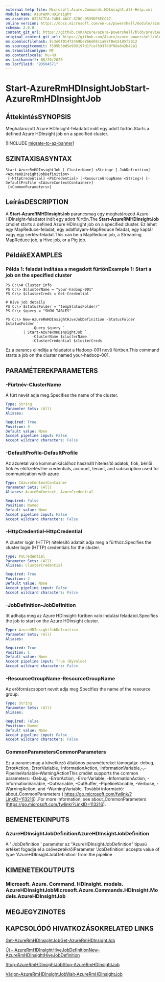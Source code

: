 ```yaml
---
external help file: Microsoft.Azure.Commands.HDInsight.dll-Help.xml
Module Name: AzureRM.HDInsight
ms.assetid: 0225C7CA-74B4-4ACC-870C-9539DF6ECC47
online version: https://docs.microsoft.com/en-us/powershell/module/azurerm.hdinsight/start-azurermhdinsightjob
schema: 2.0.0
content_git_url: https://github.com/Azure/azure-powershell/blob/preview/src/ResourceManager/HDInsight/Commands.HDInsight/help/Start-AzureRmHDInsightJob.md
original_content_git_url: https://github.com/Azure/azure-powershell/blob/preview/src/ResourceManager/HDInsight/Commands.HDInsight/help/Start-AzureRmHDInsightJob.md
ms.openlocfilehash: 8c3e0f01472469be856d69c1a87f8eb5185f2012
ms.sourcegitcommit: f599b50d5e980197d1fca769378df90a842b42a1
ms.translationtype: MT
ms.contentlocale: hu-HU
ms.lasthandoff: 08/20/2020
ms.locfileid: "93504571"
---
```

# <span data-ttu-id="0be5d-101">Start-AzureRmHDInsightJob</span><span class="sxs-lookup"><span data-stu-id="0be5d-101">Start-AzureRmHDInsightJob</span></span>

## <span data-ttu-id="0be5d-102">Áttekintés</span><span class="sxs-lookup"><span data-stu-id="0be5d-102">SYNOPSIS</span></span>
<span data-ttu-id="0be5d-103">Meghatározott Azure HDInsight-feladatot indít egy adott fürtön.</span><span class="sxs-lookup"><span data-stu-id="0be5d-103">Starts a defined Azure HDInsight job on a specified cluster.</span></span>

[!INCLUDE [migrate-to-az-banner](../../includes/migrate-to-az-banner.md)]

## <span data-ttu-id="0be5d-104">SZINTAXISA</span><span class="sxs-lookup"><span data-stu-id="0be5d-104">SYNTAX</span></span>

```
Start-AzureRmHDInsightJob [-ClusterName] <String> [-JobDefinition] <AzureHDInsightJobDefinition>
 [-HttpCredential] <PSCredential> [-ResourceGroupName <String>] [-DefaultProfile <IAzureContextContainer>]
 [<CommonParameters>]
```

## <span data-ttu-id="0be5d-105">Leírás</span><span class="sxs-lookup"><span data-stu-id="0be5d-105">DESCRIPTION</span></span>
<span data-ttu-id="0be5d-106">A **Start-AzureRMHDInsightJob** parancsmag egy meghatározott Azure HDInsight-feladatot indít egy adott fürtön.</span><span class="sxs-lookup"><span data-stu-id="0be5d-106">The **Start-AzureRMHDInsightJob** cmdlet starts a defined Azure HDInsight job on a specified cluster.</span></span>
<span data-ttu-id="0be5d-107">Ez lehet egy MapReduce-feladat, egy adatfolyam-MapReduce feladat, egy kaptár vagy egy sertés-feladat.</span><span class="sxs-lookup"><span data-stu-id="0be5d-107">This can be a MapReduce job, a Streaming MapReduce job, a Hive job, or a Pig job.</span></span>

## <span data-ttu-id="0be5d-108">Példák</span><span class="sxs-lookup"><span data-stu-id="0be5d-108">EXAMPLES</span></span>

### <span data-ttu-id="0be5d-109">Példa 1: feladat indítása a megadott fürtön</span><span class="sxs-lookup"><span data-stu-id="0be5d-109">Example 1: Start a job on the specified cluster</span></span>
```
PS C:\># Cluster info
PS C:\> $clusterName = "your-hadoop-001"
PS C:\> $clusterCreds = Get-Credential

# Hive job details
PS C:\> $statusFolder = "tempStatusFolder/"
PS C:\> $query = "SHOW TABLES"

PS C:\> New-AzureRmHDInsightHiveJobDefinition -StatusFolder $statusFolder `
            -Query $query `
        | Start-AzureRmHDInsightJob `
            -ClusterName $clusterName `
            -ClusterCredential $clusterCreds
```

<span data-ttu-id="0be5d-110">Ez a parancs elindítja a feladatot a Hadoop-001 nevű fürtben.</span><span class="sxs-lookup"><span data-stu-id="0be5d-110">This command starts a job on the cluster named your-hadoop-001.</span></span>

## <span data-ttu-id="0be5d-111">PARAMÉTEREK</span><span class="sxs-lookup"><span data-stu-id="0be5d-111">PARAMETERS</span></span>

### <span data-ttu-id="0be5d-112">-Fürtnév</span><span class="sxs-lookup"><span data-stu-id="0be5d-112">-ClusterName</span></span>
<span data-ttu-id="0be5d-113">A fürt nevét adja meg.</span><span class="sxs-lookup"><span data-stu-id="0be5d-113">Specifies the name of the cluster.</span></span>

```yaml
Type: String
Parameter Sets: (All)
Aliases: 

Required: True
Position: 0
Default value: None
Accept pipeline input: False
Accept wildcard characters: False
```

### <span data-ttu-id="0be5d-114">-DefaultProfile</span><span class="sxs-lookup"><span data-stu-id="0be5d-114">-DefaultProfile</span></span>
<span data-ttu-id="0be5d-115">Az azuretal való kommunikációhoz használt hitelesítő adatok, fiók, bérlői fiók és előfizetés</span><span class="sxs-lookup"><span data-stu-id="0be5d-115">The credentials, account, tenant, and subscription used for communication with azure</span></span>

```yaml
Type: IAzureContextContainer
Parameter Sets: (All)
Aliases: AzureRmContext, AzureCredential

Required: False
Position: Named
Default value: None
Accept pipeline input: False
Accept wildcard characters: False
```

### <span data-ttu-id="0be5d-116">-HttpCredential</span><span class="sxs-lookup"><span data-stu-id="0be5d-116">-HttpCredential</span></span>
<span data-ttu-id="0be5d-117">A cluster login (HTTP) hitelesítő adatait adja meg a fürthöz.</span><span class="sxs-lookup"><span data-stu-id="0be5d-117">Specifies the cluster login (HTTP) credentials for the cluster.</span></span>

```yaml
Type: PSCredential
Parameter Sets: (All)
Aliases: ClusterCredential

Required: True
Position: 2
Default value: None
Accept pipeline input: False
Accept wildcard characters: False
```

### <span data-ttu-id="0be5d-118">-JobDefinition</span><span class="sxs-lookup"><span data-stu-id="0be5d-118">-JobDefinition</span></span>
<span data-ttu-id="0be5d-119">Itt adhatja meg az Azure HDInsight-fürtben való indulási feladatot.</span><span class="sxs-lookup"><span data-stu-id="0be5d-119">Specifies the job to start on the Azure HDInsight cluster.</span></span>

```yaml
Type: AzureHDInsightJobDefinition
Parameter Sets: (All)
Aliases: 

Required: True
Position: 1
Default value: None
Accept pipeline input: True (ByValue)
Accept wildcard characters: False
```

### <span data-ttu-id="0be5d-120">-ResourceGroupName</span><span class="sxs-lookup"><span data-stu-id="0be5d-120">-ResourceGroupName</span></span>
<span data-ttu-id="0be5d-121">Az erőforráscsoport nevét adja meg.</span><span class="sxs-lookup"><span data-stu-id="0be5d-121">Specifies the name of the resource group.</span></span>

```yaml
Type: String
Parameter Sets: (All)
Aliases: 

Required: False
Position: Named
Default value: None
Accept pipeline input: False
Accept wildcard characters: False
```

### <span data-ttu-id="0be5d-122">CommonParameters</span><span class="sxs-lookup"><span data-stu-id="0be5d-122">CommonParameters</span></span>
<span data-ttu-id="0be5d-123">Ez a parancsmag a következő általános paramétereket támogatja:-debug,-ErrorAction,-ErrorVariable,-InformationAction,-InformationVariable,-,-PipelineVariable-WarningAction</span><span class="sxs-lookup"><span data-stu-id="0be5d-123">This cmdlet supports the common parameters: -Debug, -ErrorAction, -ErrorVariable, -InformationAction, -InformationVariable, -OutVariable, -OutBuffer, -PipelineVariable, -Verbose, -WarningAction, and -WarningVariable.</span></span> <span data-ttu-id="0be5d-124">További információ: about_CommonParameters ( https://go.microsoft.com/fwlink/?LinkID=113216) .</span><span class="sxs-lookup"><span data-stu-id="0be5d-124">For more information, see about_CommonParameters (https://go.microsoft.com/fwlink/?LinkID=113216).</span></span>

## <span data-ttu-id="0be5d-125">BEMENETEK</span><span class="sxs-lookup"><span data-stu-id="0be5d-125">INPUTS</span></span>

### <span data-ttu-id="0be5d-126">AzureHDInsightJobDefinition</span><span class="sxs-lookup"><span data-stu-id="0be5d-126">AzureHDInsightJobDefinition</span></span>
<span data-ttu-id="0be5d-127">A ' JobDefinition ' paraméter az "AzureHDInsightJobDefinition" típusú értéket fogadja el a csővezetékről</span><span class="sxs-lookup"><span data-stu-id="0be5d-127">Parameter 'JobDefinition' accepts value of type 'AzureHDInsightJobDefinition' from the pipeline</span></span>

## <span data-ttu-id="0be5d-128">KIMENETEK</span><span class="sxs-lookup"><span data-stu-id="0be5d-128">OUTPUTS</span></span>

### <span data-ttu-id="0be5d-129">Microsoft. Azure. Command. HDInsight. models. AzureHDInsightJob</span><span class="sxs-lookup"><span data-stu-id="0be5d-129">Microsoft.Azure.Commands.HDInsight.Models.AzureHDInsightJob</span></span>

## <span data-ttu-id="0be5d-130">MEGJEGYZI</span><span class="sxs-lookup"><span data-stu-id="0be5d-130">NOTES</span></span>

## <span data-ttu-id="0be5d-131">KAPCSOLÓDÓ HIVATKOZÁSOK</span><span class="sxs-lookup"><span data-stu-id="0be5d-131">RELATED LINKS</span></span>

[<span data-ttu-id="0be5d-132">Get-AzureRmHDInsightJob</span><span class="sxs-lookup"><span data-stu-id="0be5d-132">Get-AzureRmHDInsightJob</span></span>](./Get-AzureRmHDInsightJob.md)

[<span data-ttu-id="0be5d-133">Új – AzureRmHDInsightHiveJobDefinition</span><span class="sxs-lookup"><span data-stu-id="0be5d-133">New-AzureRmHDInsightHiveJobDefinition</span></span>](./New-AzureRmHDInsightHiveJobDefinition.md)

[<span data-ttu-id="0be5d-134">Stop-AzureRmHDInsightJob</span><span class="sxs-lookup"><span data-stu-id="0be5d-134">Stop-AzureRmHDInsightJob</span></span>](./Stop-AzureRmHDInsightJob.md)

[<span data-ttu-id="0be5d-135">Várjon-AzureRmHDInsightJob</span><span class="sxs-lookup"><span data-stu-id="0be5d-135">Wait-AzureRmHDInsightJob</span></span>](./Wait-AzureRmHDInsightJob.md)


